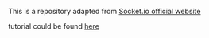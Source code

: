 This is a repository adapted from [Socket.io official website](http://socket.io/)

tutorial could be found [here](http://socket.io/get-started/chat/)